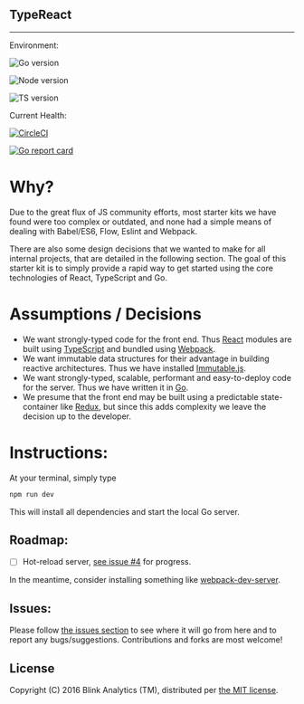 ## TypeReact
---

Environment:

![Go version](https://img.shields.io/badge/go-1.7.3-blue.svg)

![Node version](https://img.shields.io/badge/npm-3.10.8-orange.svg)

![TS version](https://img.shields.io/badge/typescript-2.0.7-brightgreen.svg)

Current Health:

[![CircleCI](https://circleci.com/gh/blinkanalytics/typereact/tree/master.svg?style=shield&circle-token=083647c2df4d3b0478290e959e70c1fd9efd38c7)](https://circleci.com/gh/blinkanalytics/typereact)

[![Go report card](https://goreportcard.com/badge/github.com/blinkanalytics/typereact)](https://goreportcard.com/report/github.com/blinkanalytics/typereact)

# Why?

Due to the great flux of JS community efforts, most starter kits we have found were too complex or outdated, and none had a simple means of dealing with Babel/ES6, Flow, Eslint and Webpack.

There are also some design decisions that we wanted to make for all internal projects, that are detailed in the following section. The goal of this starter kit is to simply provide a rapid way to get started using the core technologies of React, TypeScript and Go.

# Assumptions / Decisions

+ We want strongly-typed code for the front end. Thus [React](https://facebook.github.io/react/) modules are built using [TypeScript](https://www.typescriptlang.org) and bundled using [Webpack](https://webpack.github.io/).
+ We want immutable data structures for their advantage in building reactive architectures. Thus we have installed [Immutable.js](https://facebook.github.io/immutable-js/).
+ We want strongly-typed, scalable, performant and easy-to-deploy code for the server. Thus we have written it in [Go](https://golang.org).
+ We presume that the front end may be built using a predictable state-container like [Redux](http://redux.js.org/), but since this adds complexity we leave the decision up to the developer.

# Instructions:

At your terminal, simply type
```sh
npm run dev
```
This will install all dependencies and start the local Go server.

## Roadmap:

- [ ] Hot-reload server, [see issue #4](https://github.com/blinkanalytics/typereact/issues/4) for progress. 

In the meantime, consider installing something like [webpack-dev-server](https://www.npmjs.com/package/webpack-dev-server).

## Issues:

Please follow [the issues section](https://github.com/blinkanalytics/typereact/issues) to see where it will go from here and to report any bugs/suggestions. Contributions and forks are most welcome!

## License

Copyright (C) 2016 Blink Analytics (TM), distributed per [the MIT license](https://github.com/blinkanalytics/typereact/blob/master/LICENSE).
